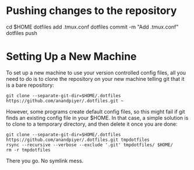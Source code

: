 # Pushing changes to the repository
cd $HOME
dotfiles add .tmux.conf
dotfiles commit -m "Add .tmux.conf"
dotfiles push

# Setting Up a New Machine

To set up a new machine to use your version controlled config files, all you need to do is to clone the repository on your new machine telling git that it is a bare repository:

`git clone --separate-git-dir=$HOME/.dotfiles https://github.com/anandpiyer/.dotfiles.git ~`

However, some programs create default config files, so this might fail if git finds an existing config file in your $HOME. In that case, a simple solution is to clone to a temporary directory, and then delete it once you are done:
```
git clone --separate-git-dir=$HOME/.dotfiles https://github.com/anandpiyer/.dotfiles.git tmpdotfiles
rsync --recursive --verbose --exclude '.git' tmpdotfiles/ $HOME/
rm -r tmpdotfiles
```
There you go. No symlink mess.

